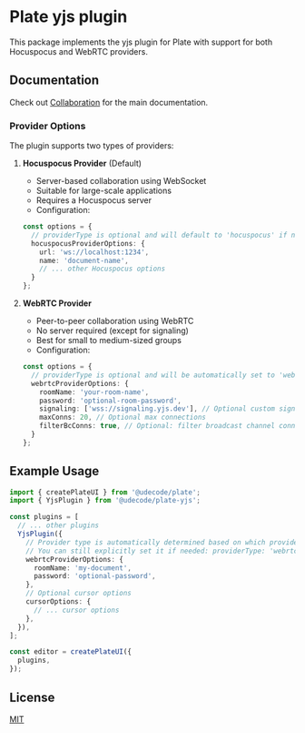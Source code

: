 # Plate yjs plugin

This package implements the yjs plugin for Plate with support for both Hocuspocus and WebRTC providers.

## Documentation

Check out [Collaboration](https://platejs.org/docs/collaboration) for the main documentation.

### Provider Options

The plugin supports two types of providers:

1. **Hocuspocus Provider** (Default)
   - Server-based collaboration using WebSocket
   - Suitable for large-scale applications
   - Requires a Hocuspocus server
   - Configuration:
   ```typescript
   const options = {
     // providerType is optional and will default to 'hocuspocus' if not specified
     hocuspocusProviderOptions: {
       url: 'ws://localhost:1234',
       name: 'document-name',
       // ... other Hocuspocus options
     }
   };
   ```

2. **WebRTC Provider**
   - Peer-to-peer collaboration using WebRTC
   - No server required (except for signaling)
   - Best for small to medium-sized groups
   - Configuration:
   ```typescript
   const options = {
     // providerType is optional and will be automatically set to 'webrtc' when webrtcProviderOptions is provided
     webrtcProviderOptions: {
       roomName: 'your-room-name',
       password: 'optional-room-password',
       signaling: ['wss://signaling.yjs.dev'], // Optional custom signaling servers
       maxConns: 20, // Optional max connections
       filterBcConns: true, // Optional: filter broadcast channel connections
     }
   };
   ```

## Example Usage

```typescript
import { createPlateUI } from '@udecode/plate';
import { YjsPlugin } from '@udecode/plate-yjs';

const plugins = [
  // ... other plugins
  YjsPlugin({
    // Provider type is automatically determined based on which provider options are provided
    // You can still explicitly set it if needed: providerType: 'webrtc'
    webrtcProviderOptions: {
      roomName: 'my-document',
      password: 'optional-password',
    },
    // Optional cursor options
    cursorOptions: {
      // ... cursor options
    },
  }),
];

const editor = createPlateUI({
  plugins,
});
```

## License

[MIT](../../LICENSE)
